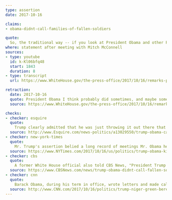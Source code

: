 ```yaml
---
type: assertion
date: 2017-10-16

claims:
- obama-didnt-call-families-of-fallen-soldiers

quote:
  So, the traditional way -- if you look at President Obama and other Presidents, most of them didn't make calls, a lot of them didn't make calls.
where: statement after meeting with Mitch McConnell
sources:
- type: youtube
  id: k-Kl06bfq48
  start: 1843
  duration: 8
- type: transcript
  url: https://www.WhiteHouse.gov/the-press-office/2017/10/16/remarks-president-trump-and-senate-majority-leader-mitch-mcconnell-joint

retraction:
  date: 2017-10-16
  quote: President Obama I think probably did sometimes, and maybe sometimes he didn't. I don't know.
  source: https://www.WhiteHouse.gov/the-press-office/2017/10/16/remarks-president-trump-and-senate-majority-leader-mitch-mcconnell-joint

checks:
- checker: esquire
  quote:
    Trump clearly admitted that he was just throwing it out there that President Obama didn't call the families of those killed serving their country. Like at his rallies, he was testing a line to see if it would stick. It didn't because it was challenged, so he backtracked.
  source: http://www.Esquire.com/news-politics/a13029550/trump-obama-call-soldier-families/
- checker: new-york-times
  quote:
    Mr. Trump's assertion belied a long record of meetings Mr. Obama held with the families of killed service people, as well as calls and letters.
  source: https://www.NYTimes.com/2017/10/16/us/politics/trump-obama-killed-soldiers.html
- checker: cbs
  quote:
    A former White House official also told CBS News, "President Trump's claim is wrong. President Obama engaged families of the fallen and wounded warriors throughout his presidency through calls, letters, visits to Section 60 at Arlington, visits to Walter Reed, visits to Dover, and regular meetings with Gold Star Families at the White House and across the country."
  source: https://www.CBSNews.com/news/trump-obama-didnt-call-fallen-soldiers-rose-garden/
- checker: cnn
  quote:
    Barack Obama, during his term in office, wrote letters and made calls to families of killed Americans, according to former administration officials. He also made frequent visits to the Walter Reed National Military Medical Center to spend time with wounded troops.
  source: http://www.CNN.com/2017/10/16/politics/trump-niger-green-berets/index.html
---
```

